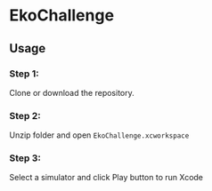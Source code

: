 # EkoChallenge

## Usage

### Step 1: 
Clone or download the repository.

### Step 2: 
Unzip folder and open `EkoChallenge.xcworkspace`

### Step 3: 
Select a simulator and click Play button to run Xcode
